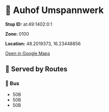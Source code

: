 # 🚉 Auhof Umspannwerk


**Stop ID:** at:49:1402:0:1

**Zone:** 0100

**Location:** 48.2019373, 16.23448856

[Open in Google Maps](https://www.google.com/maps?q=48.2019373,16.23448856)

## 🚆 Served by Routes

### 🚌 Bus
- 50B
- 50B
- 50B